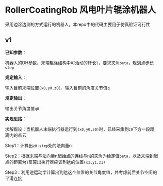 # RollerCoatingRob 风电叶片辊涂机器人
采用边涂边测的方式运行的机器人，本repo中的代码主要用于仿真验证可行性

## v1

**已知参数**：

机器人的DH参数，末端辊涂结构中可活动的杆长`l`，要求夹角`beta`，规划点步长`step`

**规定输入**：

输入目前末端位置`(x0,y0,z0)`，输入目前的角度关节值`q`

**规定输出**：

输出关节角度值`q0`

**实现思路**：

求解假设：当机器人末端执行器运行到`(x0,y0,z0)`时，已经采集到`z0`下方一段距离内的点云

Step1：计算出`z0-step`处的法向量n

Step2：根据末端与法向量n起始点的连线与n的夹角为给定值`beta`，以及末端到起点的距离为`l`反算出执行器应该到达的位置`(x1,y1,z1)`

Step3：利用逆运动学计算出到达这个位置的关节角度值，并考虑前后关节空间的平滑连接

